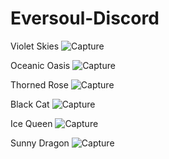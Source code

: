 # Eversoul-Discord

Violet Skies
![Capture](https://user-images.githubusercontent.com/104942567/227770992-9eb093ff-6db6-43c8-bdd8-f894579bf244.PNG)

Oceanic Oasis
![Capture](https://user-images.githubusercontent.com/104942567/227780688-93bc5517-2abd-4827-9ce8-0fd06b1a6957.PNG)

Thorned Rose
![Capture](https://user-images.githubusercontent.com/104942567/227819984-ca769fb0-67b7-4437-938c-306d45c5b1b3.PNG)

Black Cat
![Capture](https://user-images.githubusercontent.com/104942567/227832561-849bcd5f-7b9c-4c2c-b344-c772e13d26d9.PNG)

Ice Queen
![Capture](https://user-images.githubusercontent.com/104942567/227834368-0f0aa7b2-e4bb-4a4c-aace-d92e7c814381.PNG)

Sunny Dragon
![Capture](https://user-images.githubusercontent.com/104942567/227835951-708a458d-6f08-4e79-822b-bb3dce8b1b26.PNG)
